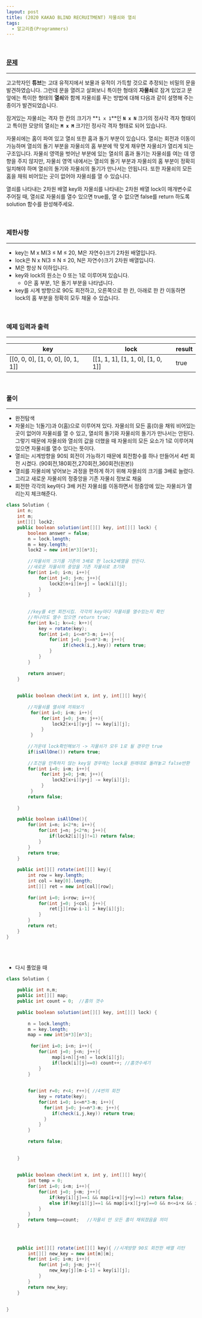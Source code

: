 ```yaml
---
layout: post
title: (2020 KAKAO BLIND RECRUITMENT) 자물쇠와 열쇠
tags:
  - 알고리즘(Programmers)
---
```


<br>

### [문제](https://programmers.co.kr/learn/courses/30/lessons/60059)

---

고고학자인 **튜브**는 고대 유적지에서 보물과 유적이 가득할 것으로 추정되는 비밀의 문을 발견하였습니다. 그런데 문을 열려고 살펴보니 특이한 형태의 **자물쇠**로 잠겨 있었고 문 앞에는 특이한 형태의 **열쇠**와 함께 자물쇠를 푸는 방법에 대해 다음과 같이 설명해 주는 종이가 발견되었습니다.

잠겨있는 자물쇠는 격자 한 칸의 크기가 **`1 x 1`**인 **`N x N`** 크기의 정사각 격자 형태이고 특이한 모양의 열쇠는 **`M x M`** 크기인 정사각 격자 형태로 되어 있습니다.

자물쇠에는 홈이 파여 있고 열쇠 또한 홈과 돌기 부분이 있습니다. 열쇠는 회전과 이동이 가능하며 열쇠의 돌기 부분을 자물쇠의 홈 부분에 딱 맞게 채우면 자물쇠가 열리게 되는 구조입니다. 자물쇠 영역을 벗어난 부분에 있는 열쇠의 홈과 돌기는 자물쇠를 여는 데 영향을 주지 않지만, 자물쇠 영역 내에서는 열쇠의 돌기 부분과 자물쇠의 홈 부분이 정확히 일치해야 하며 열쇠의 돌기와 자물쇠의 돌기가 만나서는 안됩니다. 또한 자물쇠의 모든 홈을 채워 비어있는 곳이 없어야 자물쇠를 열 수 있습니다.

열쇠를 나타내는 2차원 배열 key와 자물쇠를 나타내는 2차원 배열 lock이 매개변수로 주어질 때, 열쇠로 자물쇠를 열수 있으면 true를, 열 수 없으면 false를 return 하도록 solution 함수를 완성해주세요.

<br>

### 제한사항

---

- key는 M x M(3 ≤ M ≤ 20, M은 자연수)크기 2차원 배열입니다.
- lock은 N x N(3 ≤ N ≤ 20, N은 자연수)크기 2차원 배열입니다.
- M은 항상 N 이하입니다.
- key와 lock의 원소는 0 또는 1로 이루어져 있습니다.
  - 0은 홈 부분, 1은 돌기 부분을 나타냅니다.
- key를 시계 방향으로 90도 회전하고, 오른쪽으로 한 칸, 아래로 한 칸 이동하면 lock의 홈 부분을 정확히 모두 채울 수 있습니다.

<br>

### 예제 입력과 출력

---

| key                               | lock                              | result |
| --------------------------------- | --------------------------------- | ------ |
| [[0, 0, 0], [1, 0, 0], [0, 1, 1]] | [[1, 1, 1], [1, 1, 0], [1, 0, 1]] | true   |

<br>

### 풀이

---

- 완전탐색
- 자물쇠는 1(돌기)과 0(홈)으로 이루어져 있다. 자물쇠의 모든 홈(0)을 채워 비어있는 곳이 없어야 자물쇠를 열 수 있고, 열쇠의 돌기와 자물쇠의 돌기가 만나서는 안된다. 그렇기 때문에 자물쇠와 열쇠의 값을 더했을 때 자물쇠의 모든 요소가 1로 이루어져 있으면 자물쇠를 열수 있다는 뜻이다. 
- 열쇠는 시계방향을 90되 회전이 가능하기 때문에 회전함수를 하나 만들어서 4번 회전 시켰다. (90회전,180회전,270회전,360회전(원본))
- 열쇠를 자물쇠에 넣어보는 과정을 편하게 하기 위해 자물쇠의 크기를 3배로 늘렸다. 그리고 새로운 자물쇠의 정중앙을 기존 자물쇠 정보로 채움
- 회전한 각각의 key마다 3배 커진 자물쇠를 이동하면서 정중앙에 있는 자물쇠가 열리는지 체크해준다. 

```java
class Solution {
    int n;
    int m;
    int[][] lock2;
    public boolean solution(int[][] key, int[][] lock) {
        boolean answer = false;
        n = lock.length;
        m = key.length;
        lock2 = new int[n*3][n*3];
        
        //자물쇠의 크기를 기존의 3배로 한 lock2배열을 만든다.
        //새로운 자물쇠의 중앙을 기존 자물쇠로 초기화
        for(int i=0; i<n; i++){
            for(int j=0; j<n; j++){
                lock2[n+i][n+j] = lock[i][j];
            }
        }
      
        
        //key를 4번 회전시킴. 각각의 key마다 자물쇠를 열수있는지 확인
        //하나라도 열수 있으면 return true;
        for(int k=1; k<=4; k++){
            key = rotate(key);
            for(int i=0; i<=n*3-m; i++){
                for(int j=0; j<=n*3-m; j++){
                     if(check(i,j,key)) return true;
                }
            }
        }
        
        return answer;
    }
  
  
    public boolean check(int x, int y, int[][] key){
         
        //자물쇠를 열쇠에 끼워보기 
         for(int i=0; i<m; i++){
             for(int j=0; j<m; j++){
                 lock2[x+i][y+j] += key[i][j];
             }
         }
         
        //가운데 lock확인해보기 -> 자물쇠가 모두 1로 될 경우만 true
        if(isAllOne()) return true;
        
        //조건을 만족하지 않는 key일 경우에는 lock을 원래대로 돌려놓고 false반환
        for(int i=0; i<m; i++){
             for(int j=0; j<m; j++){
                 lock2[x+i][y+j] -= key[i][j];
             }
         }
        return false; 
        
    }
   
    public boolean isAllOne(){
        for(int i=n; i<2*n; i++){
            for(int j=n; j<2*n; j++){
                if(lock2[i][j]!=1) return false;
            }
        }
        return true;
    }
    
    public int[][] rotate(int[][] key){
        int row = key.length;
        int col = key[0].length;
        int[][] ret = new int[col][row];
        
        for(int i=0; i<row; i++){
            for(int j=0; j<col; j++){
                ret[j][row-i-1] = key[i][j];
            }
        }
        return ret; 
    }
}
```

<br>

<br>

- 다시 풀었을 때

```java
class Solution {
    
    public int n,m;
    public int[][] map;
    public int count = 0;  //홈의 갯수
    
    public boolean solution(int[][] key, int[][] lock) {
       
        n = lock.length;
        m = key.length;
        map = new int[n*3][n*3];
            
         for(int i=0; i<n; i++){
            for(int j=0; j<n; j++){
                 map[i+n][j+n] = lock[i][j];
                 if(lock[i][j]==0) count++; //홈갯수세기
            }
        }
        
        
        for(int r=0; r<4; r++){ //4번의 회전
            key = rotate(key);
            for(int i=0; i<=n*3-m; i++){
              for(int j=0; j<=n*3-m; j++){
                 if(check(i,j,key)) return true;
              }
            }
        }
        
        return false;
    
        
    }
    
  
    public boolean check(int x, int y, int[][] key){  
        int temp = 0;
        for(int i=0; i<m; i++){
            for(int j=0; j<m; j++){
                if(key[i][j]==1 && map[i+x][j+y]==1) return false; 
                else if(key[i][j]==1 && map[i+x][j+y]==0 && n<=i+x && i+x<2*n && n<=j+y && j+y<2*n) temp++; 
            }
        }
        return temp==count;   //자물쇠 안 모든 홈이 채워졌음을 의미
    }
    
    
  
    public int[][] rotate(int[][] key){ //시계방향 90도 회전한 배열 리턴
        int[][] new_key = new int[m][m];
        for(int i=0; i<m; i++){
            for(int j=0; j<m; j++){
                new_key[j][m-i-1] = key[i][j];
            }
        }
        return new_key;
    }
  
  
}
```

